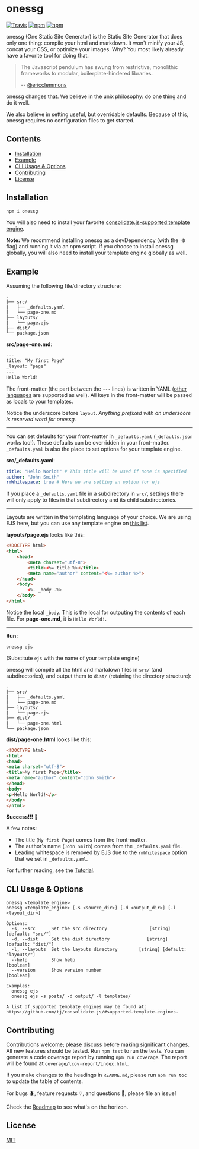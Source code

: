 # onessg

[![Travis](https://img.shields.io/travis/RyanZim/onessg.svg?maxAge=2592000)](https://travis-ci.org/RyanZim/onessg)
[![npm](https://img.shields.io/npm/v/onessg.svg?maxAge=2592000)](https://www.npmjs.com/package/onessg)
[![npm](https://img.shields.io/npm/l/onessg.svg?maxAge=2592000)](https://github.com/RyanZim/onessg/blob/master/LICENSE)

onessg (One Static Site Generator) is the Static Site Generator that does only one thing: compile your html and markdown. It won't minify your JS, concat your CSS, or optimize your images. Why? You most likely already have a favorite tool for doing that.

> The Javascript pendulum has swung from restrictive, monolithic frameworks to modular, boilerplate-hindered libraries.
>
>-- [@ericclemmons](https://medium.com/@ericclemmons/javascript-fatigue-48d4011b6fc4#.7xcwmnave)

onessg changes that. We believe in the unix philosophy: do one thing and do it well.

We also believe in setting useful, but overridable defaults. Because of this, onessg requires no configuration files to get started.

## Contents
<!-- START doctoc generated TOC please keep comment here to allow auto update -->
<!-- DON'T EDIT THIS SECTION, INSTEAD RE-RUN doctoc TO UPDATE -->


- [Installation](#installation)
- [Example](#example)
- [CLI Usage & Options](#cli-usage-&-options)
- [Contributing](#contributing)
- [License](#license)

<!-- END doctoc generated TOC please keep comment here to allow auto update -->

## Installation

```bash
npm i onessg
```

You will also need to install your favorite [consolidate.js-supported template engine](https://github.com/tj/consolidate.js/#supported-template-engines).

**Note:** We recommend installing onessg as a devDependency (with the `-D` flag) and running it via an npm script. If you choose to install onessg globally, you will also need to install your template engine globally as well.

## Example

Assuming the following file/directory structure:
```
.
├── src/
|   ├── _defaults.yaml
|   └── page-one.md
├── layouts/
|   └── page.ejs
├── dist/
└── package.json
```

**src/page-one.md**:
```html
---
title: "My first Page"
_layout: "page"
---
Hello World!
```

The front-matter (the part between the `---` lines) is written in YAML ([other languages](https://github.com/jonschlinkert/gray-matter#optionslang) are supported as well). All keys in the front-matter will be passed as locals to your templates.

Notice the underscore before `layout`. _Anything prefixed with an underscore is reserved word for onessg._

---

You can set defaults for your front-matter in `_defaults.yaml` (`_defaults.json` works too!). These defaults can be overridden in your front-matter. `_defaults.yaml` is also the place to set options for your template engine.

**src/_defaults.yaml**:
```yaml
title: "Hello World!" # This title will be used if none is specified
author: "John Smith"
rmWhitespace: true # Here we are setting an option for ejs
```

If you place a `_defaults.yaml` file in a subdirectory in `src/`, settings there will only apply to files in that subdirectory and its child subdirectories.

---

Layouts are written in the templating language of your choice. We are using EJS here, but you can use any template engine on [this list](https://github.com/tj/consolidate.js/#supported-template-engines).

**layouts/page.ejs** looks like this:
```html
<!DOCTYPE html>
<html>
    <head>
        <meta charset="utf-8">
        <title><%= title %></title>
        <meta name="author" content="<%= author %>">
    </head>
    <body>
        <%- _body -%>
    </body>
</html>
```

Notice the local `_body`. This is the local for outputing the contents of each file. For **page-one.md**, it is `Hello World!`.

---

**Run:**

```bash
onessg ejs
```

(Substitute `ejs` with the name of your template engine)

onessg will compile all the html and markdown files in `src/` (and subdirectories), and output them to `dist/` (retaining the directory structure):

```
.
├── src/
|   ├── _defaults.yaml
|   └── page-one.md
├── layouts/
|   └── page.ejs
├── dist/
|   └── page-one.html
└── package.json
```

**dist/page-one.html** looks like this:

```html
<!DOCTYPE html>
<html>
<head>
<meta charset="utf-8">
<title>My first Page</title>
<meta name="author" content="John Smith">
</head>
<body>
<p>Hello World!</p>
</body>
</html>
```

**Success!!!** :tada:

A few notes:

- The title (`My first Page`) comes from the front-matter.
- The author's name (`John Smith`) comes from the `_defaults.yaml` file.
- Leading whitespace is removed by EJS due to the `rmWhitespace` option that we set in `_defaults.yaml`.

For further reading, see the [Tutorial](docs/tutorial.md).

## CLI Usage & Options

```
onessg <template_engine>
onessg <template_engine> [-s <source_dir>] [-d <output_dir>] [-l <layout_dir>]

Options:
  -s, --src      Set the src directory                [string] [default: "src/"]
  -d, --dist     Set the dist directory              [string] [default: "dist/"]
  -l, --layouts  Set the layouts directory        [string] [default: "layouts/"]
  --help         Show help                                             [boolean]
  --version      Show version number                                   [boolean]

Examples:
  onessg ejs
  onessg ejs -s posts/ -d output/ -l templates/

A list of supported template engines may be found at:
https://github.com/tj/consolidate.js/#supported-template-engines.
```

## Contributing

Contributions welcome; please discuss before making significant changes. All new features should be tested. Run `npm test` to run the tests. You can generate a code coverage report by running `npm run coverage`. The report will be found at `coverage/lcov-report/index.html`.

If you make changes to the headings in `README.md`, please run `npm run toc` to update the table of contents.

For bugs :beetle:, feature requests :bulb:, and questions :speech_balloon:, please file an issue!

Check the [Roadmap](https://github.com/RyanZim/onessg/wiki/Roadmap) to see what's on the horizon.

## License

[MIT](https://github.com/RyanZim/onessg/blob/master/LICENSE)
